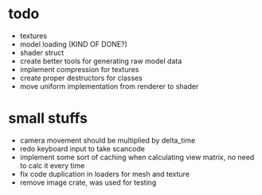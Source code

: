 # todo
- textures
- model loading (KIND OF DONE?)
- shader struct
- create better tools for generating raw model data
- implement compression for textures
- create proper destructors for classes
- move uniform implementation from renderer to shader

# small stuffs
- camera movement should be multiplied by delta_time
- redo keyboard input to take scancode
- implement some sort of caching when calculating view matrix, no need to calc it every time
- fix code duplication in loaders for mesh and texture
- remove image crate, was used for testing
